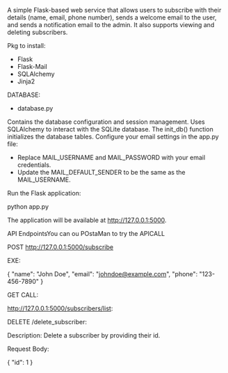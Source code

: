 
A simple Flask-based web service that allows users to subscribe with their details (name, email, phone number), 
sends a welcome email to the user, and sends a notification email to the admin. It also supports viewing and deleting subscribers.

Pkg to install:
- Flask
- Flask-Mail
- SQLAlchemy
- Jinja2

DATABASE:

 - database.py
   
Contains the database configuration and session management.
Uses SQLAlchemy to interact with the SQLite database.
The init_db() function initializes the database tables.
Configure your email settings in the app.py file:

- Replace MAIL_USERNAME and MAIL_PASSWORD with your email credentials.
- Update the MAIL_DEFAULT_SENDER to be the same as the MAIL_USERNAME.

Run the Flask application:

  python app.py

The application will be available at http://127.0.0.1:5000.

API EndpointsYou can ou POstaMan to try the APICALL

POST http://127.0.0.1:5000/subscribe

EXE:

{
  "name": "John Doe",
  "email": "johndoe@example.com",
  "phone": "123-456-7890"
}

GET CALL:

http://127.0.0.1:5000/subscribers/list:

DELETE /delete_subscriber:

Description: Delete a subscriber by providing their id.

Request Body:

{
  "id": 1
}
